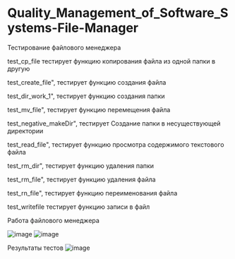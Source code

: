 # Quality_Management_of_Software_Systems-File-Manager
Тестирование файлового менеджера
  
  test_cp_file 
  тестирует функцию копирования файла из одной папки в другую
  
  test_create_file",
  тестирует функцию создания файла
 
 test_dir_work_1",   тестирует функцию создания папки
 
 test_mv_file",
  тестирует функцию перемещения файла
  
  test_negative_makeDir",
  тестирует Создание папки в несуществующей директории
  
  test_read_file", 
  тестирует функцию просмотра  содержимого текстового файла
 
 test_rm_dir", 
  тестирует функцию удаления папки
  
  test_rm_file",
  тестирует функцию удаления файла 
 
 test_rn_file", 
  тестирует функцию переименования файла
  
  test_writefile 
  тестирует функцию записи в файл
  
  Работа файлового менеджера
  
  ![image](https://user-images.githubusercontent.com/90633901/146816753-c0fe364e-5502-472b-ad3b-e0f6f14ef29c.png)
  ![image](https://user-images.githubusercontent.com/90633901/146816835-6e955345-3f21-4234-89cc-8955a1a4ecb8.png)


Результаты тестов
![image](https://user-images.githubusercontent.com/90633901/146814518-da4d44ef-593a-4d31-ab04-b3cb7f567558.png)

